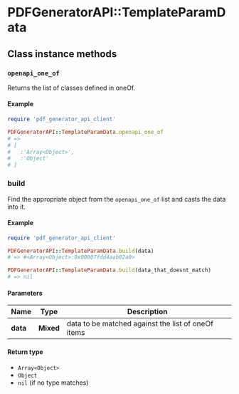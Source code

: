 # PDFGeneratorAPI::TemplateParamData

## Class instance methods

### `openapi_one_of`

Returns the list of classes defined in oneOf.

#### Example

```ruby
require 'pdf_generator_api_client'

PDFGeneratorAPI::TemplateParamData.openapi_one_of
# =>
# [
#   :'Array<Object>',
#   :'Object'
# ]
```

### build

Find the appropriate object from the `openapi_one_of` list and casts the data into it.

#### Example

```ruby
require 'pdf_generator_api_client'

PDFGeneratorAPI::TemplateParamData.build(data)
# => #<Array<Object>:0x00007fdd4aab02a0>

PDFGeneratorAPI::TemplateParamData.build(data_that_doesnt_match)
# => nil
```

#### Parameters

| Name | Type | Description |
| ---- | ---- | ----------- |
| **data** | **Mixed** | data to be matched against the list of oneOf items |

#### Return type

- `Array<Object>`
- `Object`
- `nil` (if no type matches)

